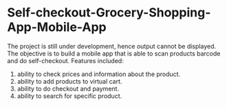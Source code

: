 # Self-checkout-Grocery-Shopping-App-Mobile-App
The project is still under development, hence output cannot be displayed. The objective is to build a mobile app that is able to scan products barcode and do self-checkout. Features included:

1. ability to check prices and information about the product.
2. ability to add products to virtual cart.
3. ability to do checkout and payment.
4. ability to search for specific product.
